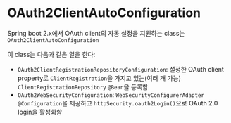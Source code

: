 # OAuth2ClientAutoConfiguration

Spring boot 2.x에서 OAuth client의 자동 설정을 지원하는 class는 `OAuth2ClientAutoConfiguration`

이 class는 다음과 같은 일을 한다:

- `OAuth2ClientRegistrationRepositoryConfiguration`: 설정한 OAuth client property로 `ClientRegistration`을 가지고 있는(여러 개 가능) `ClientRegistrationRepository` `@Bean`을 등록함
- `OAuth2WebSecurityConfiguration`: `WebSecurityConfigurerAdapter` `@Configuration`을 제공하고 `httpSecurity.oauth2Login()`으로 OAuth 2.0 login을 활성화함
